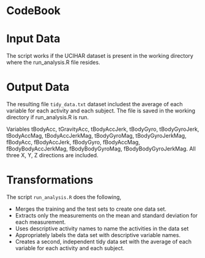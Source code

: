 # CodeBook

# Input Data

The script works if the UCIHAR dataset is present in the working directory where the run_analysis.R file resides.

# Output Data

The resulting file `tidy_data.txt` dataset includest the average of each variable for each activity and each subject.
The file is saved in the working directory if run_analysis.R is run.

Variables 
tBodyAcc, tGravityAcc, tBodyAccJerk, tBodyGyro, tBodyGyroJerk, tBodyAccMag, tBodyAccJerkMag, tBodyGyroMag, tBodyGyroJerkMag, fBodyAcc, fBodyAccJerk, fBodyGyro, fBodyAccMag, fBodyBodyAccJerkMag, fBodyBodyGyroMag, fBodyBodyGyroJerkMag. All three X, Y, Z directions are included.

# Transformations

The script `run_analysis.R` does the following,

* Merges the training and the test sets to create one data set.
* Extracts only the measurements on the mean and standard deviation for each measurement. 
* Uses descriptive activity names to name the activities in the data set
* Appropriately labels the data set with descriptive variable names. 
* Creates a second, independent tidy data set with the average of each variable for each activity and each subject. 